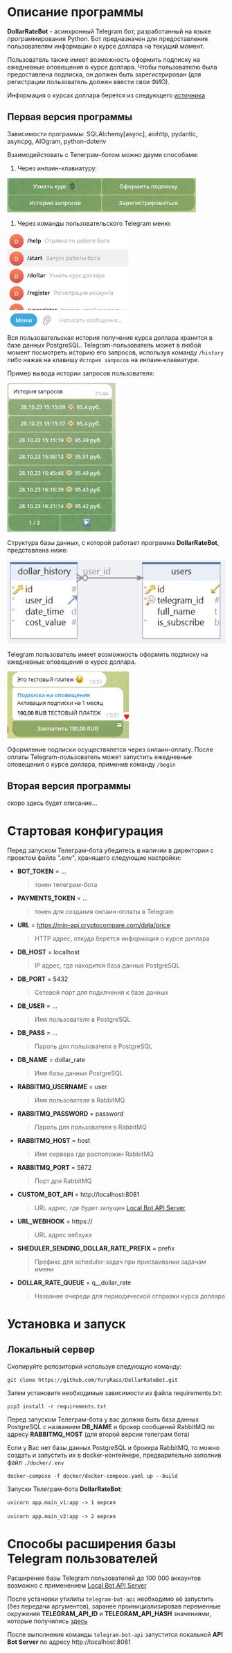 # Описание программы

**DollarRateBot** - асинхронный Telegram бот, разработанный на языке программирования Python. Бот предназначен для предоставления пользователям информации о курсе доллара на текущий момент.

Пользователь также имеет возможность оформить подписку на ежедневные оповещения о курсе доллара. Чтобы пользователю была предоставлена подписка, он должен быть зарегистрирован (для регистрации пользователь должен ввести свои ФИО).

Информация о курсах доллара берется из следующего [источника](https://min-api.cryptocompare.com/data/price?fsym=USD&tsyms=RUB)

## Первая версия программы

Зависимости программы: SQLAlchemy[async], aiohttp, pydantic, asyncpg, AIOgram, python-dotenv

Взаимодейстовать с Телеграм-ботом можно двумя способами:

1. Через инлаин-клавиатуру:

![](./readme_images/inline_kb.png)

1. Через команды пользовательского Telegram меню:

![](./readme_images/user_commands.png)

Вся пользовательская история получения курса доллара хранится в базе данных PostgreSQL.
Telegram-пользователь может в любой момент посмотреть историю его запросов, используя команду `/history` либо нажав на клавишу `История запросов` на инлаин-клавиатуре.

Пример вывода истории запросов пользователя:

![](./readme_images/history.png)

Структура базы данных, с которой работает программа **DollarRateBot**, представлена ниже:

![](./readme_images/db.png)

Telegram пользователь имеет возможность оформить подписку на ежедневные оповещения о курсе доллара.

![](./readme_images/subscribe.png)

Оформление подписки осуществялется через онлаин-оплату. После оплаты Telegram-пользователь может запустить ежедневные оповещения о курсе доллара, применив команду `/begin`

## Вторая версия программы
скоро здесь будет описание...

# Стартовая конфигурация

Перед запуском Телеграм-бота убедитесь в наличии в директории с проектом файла ".env", хранящего следующие настройки:

* **BOT_TOKEN** = ...
  > токен телеграм-бота
* **PAYMENTS_TOKEN** = ...
  > токен для создания онлаин-оплаты в Telegram
* **URL** = https://min-api.cryptocompare.com/data/price
  > HTTP адрес, откуда берется информация о курсе доллара
* **DB_HOST** = localhost
  > IP адрес, где находится база данных PostgreSQL
* **DB_PORT** = 5432
  > Сетевой порт для подклчения к базе данных
* **DB_USER** = ...
  > Имя пользователя в PostgreSQL
* **DB_PASS** = ...
  > Пароль для пользователя в PostgreSQL
* **DB_NAME** = dollar_rate
  > Имя базы данных PostgreSQL
* **RABBITMQ_USERNAME** = user
  > Имя пользователя в RabbitMQ
* **RABBITMQ_PASSWORD** = password
  > Пароль для пользователя в RabbitMQ
* **RABBITMQ_HOST** = host
  > Имя сервера где расположен RabbitMQ
* **RABBITMQ_PORT** = 5672
  > Порт для RabbitMQ
* **CUSTOM_BOT_API** = http://localhost:8081
  > URL адрес, где будет запущен [Local Bot API Server](ttps://core.telegram.org/bots/api#using-a-local-bot-api-server)
* **URL_WEBHOOK** = https://
  > URL адрес вебхука
* **SHEDULER_SENDING_DOLLAR_RATE_PREFIX** = prefix
  > Префикс для scheduler-задач при присваивании задачам имени
* **DOLLAR_RATE_QUEUE** = q__dollar_rate
  > Название очереди для периодической отправки курса доллара

# Установка и запуск
## Локальный сервер

Скопируйте репозиторий используя следующую команду:
```
git clone https://github.com/YuryRass/DollarRateBot.git
```

Затем установите необходимые зависимости из файла requirements.txt:
```
pip3 install -r requirements.txt
```

Перед запуском Телеграм-бота у вас должна быть база данных PostgreSQL с названием **DB_NAME** и брокер сообщений RabbitMQ по адресу **RABBITMQ_HOST** (для второй версии телеграм бота)

Если у Вас нет базы данных PostgreSQL и брокера RabbitMQ, то можно создать и запустить их в docker-контейнере, предварительно заполнив файл `./docker/.env`
```
docker-compose -f docker/docker-compose.yaml up --build
```
Запуски Телеграм-бота **DollarRateBot**:
```
uvicorn app.main_v1:app -> 1 версия

uvicorn app.main_v2:app -> 2 версия
```


# Способы расширения базы Telegram пользователей

Расширение базы Telegram пользователей до 100 000 аккаунтов возможно с применением [Local Bot API Server](https://core.telegram.org/bots/api#using-a-local-bot-api-server)

После установки утилиты `telegram-bot-api` необходимо её запустить (без передачи аргументов), заранее проинициализировав переменные окружения **TELEGRAM_API_ID** и **TELEGRAM_API_HASH** значениями, которые получились [здесь](https://my.telegram.org/auth?to=apps)

После выполнения команды `telegram-bot-api` запустится локальной **API Bot Server** по адресу http://localhost:8081
